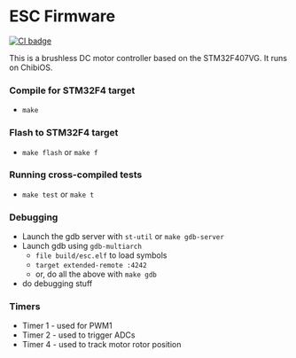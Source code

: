 ESC Firmware
=========
[![CI badge](https://circleci.com/gh/patosai/esc-chibios.svg?style=svg)](https://app.circleci.com/pipelines/github/patosai/esc-chibios)

This is a brushless DC motor controller based on the STM32F407VG. It runs on ChibiOS.

### Compile for STM32F4 target
- `make`

### Flash to STM32F4 target
- `make flash` or `make f`

### Running cross-compiled tests
- `make test` or `make t`

### Debugging
- Launch the gdb server with `st-util` or `make gdb-server`
- Launch gdb using `gdb-multiarch`
    - `file build/esc.elf` to load symbols
    - `target extended-remote :4242`
    - or, do all the above with `make gdb`
- do debugging stuff

### Timers
- Timer 1 - used for PWM1
- Timer 2 - used to trigger ADCs
- Timer 4 - used to track motor rotor position